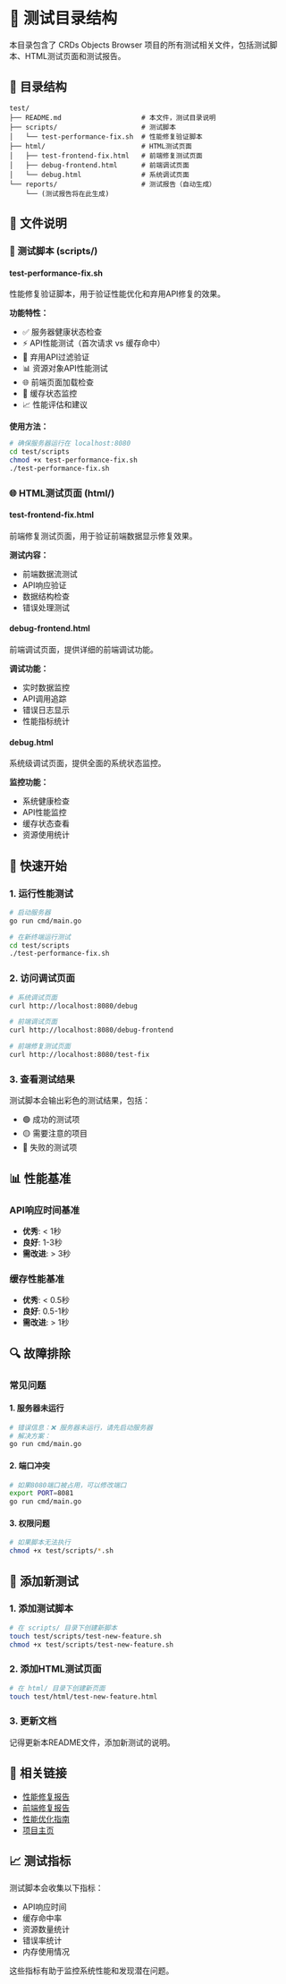 # 🧪 测试目录结构

本目录包含了 CRDs Objects Browser 项目的所有测试相关文件，包括测试脚本、HTML测试页面和测试报告。

## 📁 目录结构

```
test/
├── README.md                    # 本文件，测试目录说明
├── scripts/                     # 测试脚本
│   └── test-performance-fix.sh  # 性能修复验证脚本
├── html/                        # HTML测试页面
│   ├── test-frontend-fix.html   # 前端修复测试页面
│   ├── debug-frontend.html      # 前端调试页面
│   └── debug.html               # 系统调试页面
└── reports/                     # 测试报告（自动生成）
    └── (测试报告将在此生成)
```

## 📖 文件说明

### 🔧 测试脚本 (scripts/)

#### test-performance-fix.sh
性能修复验证脚本，用于验证性能优化和弃用API修复的效果。

**功能特性：**
- ✅ 服务器健康状态检查
- ⚡ API性能测试（首次请求 vs 缓存命中）
- 🚫 弃用API过滤验证
- 📊 资源对象API性能测试
- 🌐 前端页面加载检查
- 💾 缓存状态监控
- 📈 性能评估和建议

**使用方法：**
```bash
# 确保服务器运行在 localhost:8080
cd test/scripts
chmod +x test-performance-fix.sh
./test-performance-fix.sh
```

### 🌐 HTML测试页面 (html/)

#### test-frontend-fix.html
前端修复测试页面，用于验证前端数据显示修复效果。

**测试内容：**
- 前端数据流测试
- API响应验证
- 数据结构检查
- 错误处理测试

#### debug-frontend.html
前端调试页面，提供详细的前端调试功能。

**调试功能：**
- 实时数据监控
- API调用追踪
- 错误日志显示
- 性能指标统计

#### debug.html
系统级调试页面，提供全面的系统状态监控。

**监控功能：**
- 系统健康检查
- API性能监控
- 缓存状态查看
- 资源使用统计

## 🚀 快速开始

### 1. 运行性能测试
```bash
# 启动服务器
go run cmd/main.go

# 在新终端运行测试
cd test/scripts
./test-performance-fix.sh
```

### 2. 访问调试页面
```bash
# 系统调试页面
curl http://localhost:8080/debug

# 前端调试页面  
curl http://localhost:8080/debug-frontend

# 前端修复测试页面
curl http://localhost:8080/test-fix
```

### 3. 查看测试结果
测试脚本会输出彩色的测试结果，包括：
- 🟢 成功的测试项
- 🟡 需要注意的项目
- 🔴 失败的测试项

## 📊 性能基准

### API响应时间基准
- **优秀**: < 1秒
- **良好**: 1-3秒  
- **需改进**: > 3秒

### 缓存性能基准
- **优秀**: < 0.5秒
- **良好**: 0.5-1秒
- **需改进**: > 1秒

## 🔍 故障排除

### 常见问题

#### 1. 服务器未运行
```bash
# 错误信息：❌ 服务器未运行，请先启动服务器
# 解决方案：
go run cmd/main.go
```

#### 2. 端口冲突
```bash
# 如果8080端口被占用，可以修改端口
export PORT=8081
go run cmd/main.go
```

#### 3. 权限问题
```bash
# 如果脚本无法执行
chmod +x test/scripts/*.sh
```

## 📝 添加新测试

### 1. 添加测试脚本
```bash
# 在 scripts/ 目录下创建新脚本
touch test/scripts/test-new-feature.sh
chmod +x test/scripts/test-new-feature.sh
```

### 2. 添加HTML测试页面
```bash
# 在 html/ 目录下创建新页面
touch test/html/test-new-feature.html
```

### 3. 更新文档
记得更新本README文件，添加新测试的说明。

## 🔗 相关链接

- [性能修复报告](../docs/troubleshooting/PERFORMANCE_FIX_REPORT.md)
- [前端修复报告](../docs/troubleshooting/FRONTEND_FIX_REPORT.md)
- [性能优化指南](../docs/development/PERFORMANCE_OPTIMIZATION.md)
- [项目主页](../README.md)

## 📈 测试指标

测试脚本会收集以下指标：
- API响应时间
- 缓存命中率
- 资源数量统计
- 错误率统计
- 内存使用情况

这些指标有助于监控系统性能和发现潜在问题。 